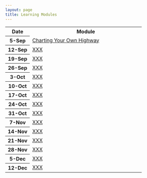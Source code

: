 ```yaml
---
layout: page
title: Learning Modules
---
```


<table width="100%">
<tr><th width="18%">Date</th><th width="82%">Module</th></tr>

<tr><th>5-Sep</th><td><a href="">Charting Your Own Highway</a></td></tr>
<tr><th>12-Sep</th><td><a href="">XXX</a></td></tr>
<tr><th>19-Sep</th><td><a href="">XXX</a></td></tr>
<tr><th>26-Sep</th><td><a href="">XXX</a></td></tr>
<tr><th>3-Oct</th><td><a href="">XXX</a></td></tr>
<tr><th>10-Oct</th><td><a href="">XXX</a></td></tr>
<tr><th>17-Oct</th><td><a href="">XXX</a></td></tr>
<tr><th>24-Oct</th><td><a href="">XXX</a></td></tr>
<tr><th>31-Oct</th><td><a href="">XXX</a></td></tr>
<tr><th>7-Nov</th><td><a href="">XXX</a></td></tr>
<tr><th>14-Nov</th><td><a href="">XXX</a></td></tr>
<tr><th>21-Nov</th><td><a href="">XXX</a></td></tr>
<tr><th>28-Nov</th><td><a href="">XXX</a></td></tr>
<tr><th>5-Dec</th><td><a href="">XXX</a></td></tr>
<tr><th>12-Dec</th><td><a href="">XXX</a></td></tr>
</table>
